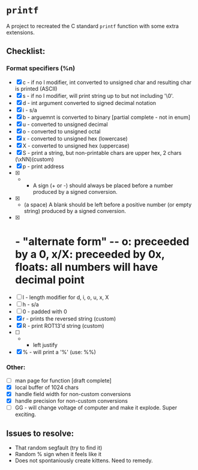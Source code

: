 # `printf`

A project to recreated the C standard `printf` function with some extra extensions.


## Checklist:
### Format specifiers (%n)
- [x] c - if no l modifier, int converted to unsigned char and resulting char is printed (ASCII)
- [x] s - if no l modifier, will print string up to but not including '\0'.
- [x] d - int argument converted to signed decimal notation
- [x] i - s/a
- [x] b - arguemnt is converted to binary [partial complete - not in enum]
- [x] u - converted to unsigned decimal
- [x] o - converted to unsigned octal
- [x] x - converted to unsigned hex (lowercase)
- [x] X - converted to unsigned hex (uppercase)
- [x] S - print a string, but non-printable chars are upper hex, 2 chars (\xNN)(custom)
- [x] p - print address
- [x] + - A  sign  (+ or -) should always be placed before a number produced by a signed conversion.
- [x]  - (a space) A blank should be left before a positive number (or empty string) produced by a signed conversion.
- [x] # - "alternate form" -- o: preceeded by a 0, x/X: preceeded by 0x, floats: all numbers will have decimal point
- [ ] l - length modifier for d, i, o, u, x, X
- [ ] h - s/a
- [ ] 0 - padded with 0
- [x] r - prints the reversed string (custom)
- [x] R - print ROT13'd string (custom)
- [ ] - - left justify
- [x] % - will print a '%' (use: %%)

### Other:
- [ ] man page for function [draft complete]
- [x] local buffer of 1024 chars
- [x] handle field width for non-custom conversions
- [x] handle precision for non-custom conversions
- [ ] GG - will change voltage of computer and make it explode. Super exciting.

## Issues to resolve:
- That random segfault (try to find it)
- Random % sign when it feels like it
- Does not spontaniously create kittens. Need to remedy.
